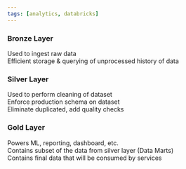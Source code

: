 ```yaml
---
tags: [analytics, databricks]
---
```


### Bronze Layer
Used to ingest raw data  
Efficient storage & querying of unprocessed history of data

### Silver Layer
Used to perform cleaning of dataset  
Enforce production schema on dataset  
Eliminate duplicated, add quality checks

### Gold Layer
Powers ML, reporting, dashboard, etc.  
Contains subset of the data from silver layer (Data Marts)  
Contains final data that will be consumed by services
